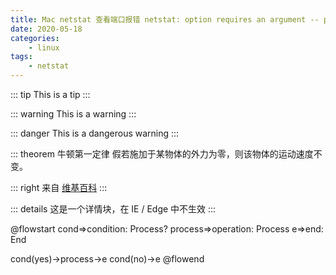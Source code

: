 ```yaml
---
title: Mac netstat 查看端口报错 netstat: option requires an argument -- p 
date: 2020-05-18
categories:
    - linux
tags:
    - netstat
---
```


::: tip
This is a tip
:::

::: warning
This is a warning
:::

::: danger
This is a dangerous warning
:::

::: theorem 牛顿第一定律
假若施加于某物体的外力为零，则该物体的运动速度不变。

::: right
来自 [维基百科](https://zh.wikipedia.org/wiki/%E7%89%9B%E9%A1%BF%E8%BF%90%E5%8A%A8%E5%AE%9A%E5%BE%8B)
:::

::: details
这是一个详情块，在 IE / Edge 中不生效
:::

@flowstart
cond=>condition: Process?
process=>operation: Process
e=>end: End

cond(yes)->process->e
cond(no)->e
@flowend
